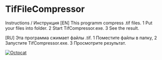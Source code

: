 # TifFileCompressor
Instructions / Инструкция
[EN]
This programm compress .tif files.
  1 Put your files into folder.
  2 Start TifCompressor.exe.
  3 See the result.

[RU]
Эта программа сжимает файлы .tif.
  1 Поместите файлы в папку,
  2 Запустите TifCompressor.exe.
  3 Просмотрите результат.

[![Octocat](https://user-images.githubusercontent.com/81953271/124010886-b571ca80-d9df-11eb-86ac-b358c48ac6aa.png "GitHub Logo")](https://github.com/)

